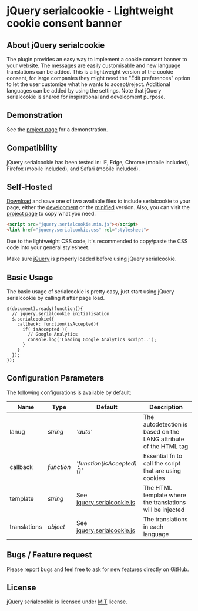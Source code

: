 # jQuery serialcookie - Lightweight cookie consent banner

## About jQuery serialcookie
The plugin provides an easy way to implement a cookie consent banner to your website. The messages are easily customisable and new language translations can be added. This is a lightweight version of the cookie consent, for large companies they might need the "Edit preferences" option to let the user customize what he wants to accept/reject. Additional languages can be added by using the settings. Note that jQuery serialcookie is shared for inspirational and development purpose.


## Demonstration
See the [project page](https://github.meunierkevin.com/jquery-serialcookie/) for a demonstration.


## Compatibility
jQuery serialcookie has been tested in: IE, Edge, Chrome (mobile included), Firefox (mobile included), and Safari (mobile included).


## Self-Hosted
[Download](https://github.com/kevinmeunier/jquery-serialcookie/archive/master.zip) and save one of two available files to include serialcookie to your page, either the [development](https://github.com/kevinmeunier/jquery-serialcookie/blob/main/dist/jquery.serialcookie.js) or the [minified](https://github.com/kevinmeunier/jquery-serialcookie/blob/main/dist/jquery.serialcookie.min.js) version. Also, you can visit the [project page](https://github.meunierkevin.com/jquery-serialcookie/) to copy what you need.
```HTML
<script src="jquery.serialcookie.min.js"></script>
<link href="jquery.serialcookie.css" rel="stylesheet">
```
Due to the lightweight CSS code, it's recommended to copy/paste the CSS code into your general stylesheet.

Make sure [jQuery](http://jquery.com) is properly loaded before using jQuery serialcookie. 


## Basic Usage
The basic usage of serialcookie is pretty easy, just start using jQuery serialcookie by calling it after page load.
```JS
$(document).ready(function(){
  // jquery.serialcookie initialisation
  $.serialcookie({
    callback: function(isAccepted){
      if( isAccepted ){
        // Google Analytics
        console.log('Loading Google Analytics script..');
      }
    }
  });
});
```

  
## Configuration Parameters
The following configurations is available by default:

Name               | Type       | Default                             | Description
------------------ | ---------- | ----------------------------------- | -----------
lanug              | *string*   | *'auto'*                            | The autodetection is based on the LANG attribute of the HTML tag
callback           | *function* | *'function(isAccepted){}'*          | Essential fn to call the script that are using cookies
template           | *string*   | See [jquery.serialcookie.js](https://github.com/kevinmeunier/jquery-serialcookie/blob/main/dist/jquery.serialcookie.js) | The HTML template where the translations will be injected
translations       | *object*   | See [jquery.serialcookie.js](https://github.com/kevinmeunier/jquery-serialcookie/blob/main/dist/jquery.serialcookie.js) | The translations in each language


## Bugs / Feature request
Please [report](http://github.com/kevinmeunier/jquery-serialcookie/issues) bugs and feel free to [ask](http://github.com/kevinmeunier/jquery-serialcookie/issues) for new features directly on GitHub.


## License
jQuery serialcookie is licensed under [MIT](http://www.opensource.org/licenses/mit-license.php) license.
